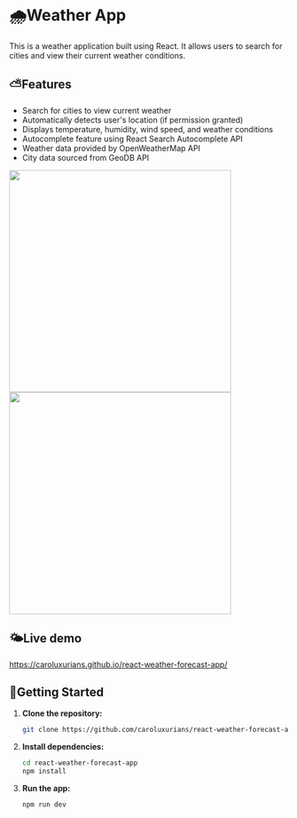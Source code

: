 
# 🌧️Weather App

This is a weather application built using React. It allows users to search for cities and view their current weather conditions.

## ⛅Features

- Search for cities to view current weather
- Automatically detects user's location (if permission granted)
- Displays temperature, humidity, wind speed, and weather conditions
- Autocomplete feature using React Search Autocomplete API
- Weather data provided by OpenWeatherMap API
- City data sourced from GeoDB API

<img src="https://github.com/caroluxurians/react-weather-forecast-app/assets/133047588/04106776-8362-47c1-8f45-141166584bda" width="400"/>
<img src="https://github.com/caroluxurians/react-weather-forecast-app/assets/133047588/5eb7c79b-724b-41af-b5de-5b07145ed0e3" width="400"/>

## 🌤️Live demo

https://caroluxurians.github.io/react-weather-forecast-app/

## 🌈Getting Started

1. **Clone the repository:**

   ```bash
   git clone https://github.com/caroluxurians/react-weather-forecast-app.git

2. **Install dependencies:**

   ```bash
   cd react-weather-forecast-app
   npm install

3. **Run the app:**

   ```bash
   npm run dev

